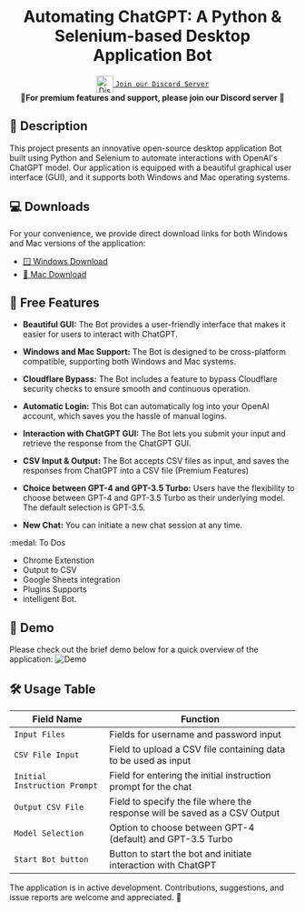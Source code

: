

<h1 align="center">Automating ChatGPT: A Python & Selenium-based Desktop Application Bot </h1>
<div align="center">

<a href="https://discord.gg/6FJBKKWH" style="margin-top: 12px;">
  <img align="center" alt="Discord link" width="30px" src="https://raw.githubusercontent.com/peterthehan/peterthehan/master/assets/discord.svg" />
  <code>Join our Discord Server</code>
</a>
<br />

</div>
  
<div align="center">
  <strong>🚀For premium features and support, please join our Discord server 🚀 </strong>
</div>

## 📝 Description

This project presents an innovative open-source desktop application Bot built using Python and Selenium to automate interactions with OpenAI's ChatGPT model. Our application is equipped with a beautiful graphical user interface (GUI), and it supports both Windows and Mac operating systems.

## 💻 Downloads

For your convenience, we provide direct download links for both Windows and Mac versions of the application:

- [🪟 Windows Download](https://chat.openai.com/?model=gpt-4#)
- [🍏 Mac Download](https://chat.openai.com/?model=gpt-4#)

## :tada:  Free Features

- **Beautiful GUI:** The Bot provides a user-friendly interface that makes it easier for users to interact with ChatGPT.
    
- **Windows and Mac Support:** The Bot is designed to be cross-platform compatible, supporting both Windows and Mac systems.
    
- **Cloudflare Bypass:** The Bot includes a feature to bypass Cloudflare security checks to ensure smooth and continuous operation.
    
- **Automatic Login:** This Bot can automatically log into your OpenAI account, which saves you the hassle of manual logins.
    
- **Interaction with ChatGPT GUI:** The Bot lets you submit your input and retrieve the response from the ChatGPT GUI.
    
- **CSV Input & Output:** The Bot accepts CSV files as input, and saves the responses from ChatGPT into a CSV file (Premium Features)
    
- **Choice between GPT-4 and GPT-3.5 Turbo:** Users have the flexibility to choose between GPT-4 and GPT-3.5 Turbo as their underlying model. The default selection is GPT-3.5.
    
- **New Chat:** You can initiate a new chat session at any time.

:medal: To Dos
-  Chrome Extenstion
- Output to CSV
- Google Sheets integration
- Plugins Supports
- intelligent Bot.
    

## 🎥 Demo

Please check out the brief demo below for a quick overview of the application:
![Demo](https://github.com/querybila/Automating-ChatGPT-with-Python-and-Selenium/blob/main/ezgif.com-video-to-gif.gif)

## 🛠 Usage Table

| Field Name | Function |
| --- | --- |
| `Input Files` | Fields for username and password input |
| `CSV File Input` | Field to upload a CSV file containing data to be used as input |
| `Initial Instruction Prompt` | Field for entering the initial instruction prompt for the chat |
| `Output CSV File` | Field to specify the file where the response will be saved as a CSV Output |
| `Model Selection` | Option to choose between GPT-4 (default) and GPT-3.5 Turbo |
| `Start Bot button` | Button to start the bot and initiate interaction with ChatGPT |

The application is in active development. Contributions, suggestions, and issue reports are welcome and appreciated. 🙌
